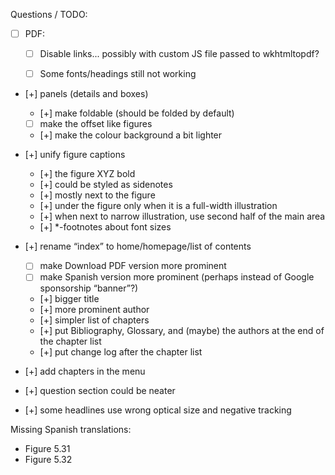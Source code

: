 Questions / TODO:

- [ ] PDF:
  - [ ] Disable links... possibly with custom JS file passed to wkhtmltopdf?
  - [ ] Some fonts/headings still not working


- [+] panels (details and boxes)
  - [+] make foldable (should be folded by default)
  - [ ] make the offset like figures
  - [+] make the colour background a bit lighter
- [+] unify figure captions
  - [+] the figure XYZ bold
  - [+] could be styled as sidenotes
  - [+] mostly next to the figure
  - [+] under the figure only when it is a full-width illustration
  - [+] when next to narrow illustration, use second half of the main area
  - [+] *-footnotes about font sizes

- [+] rename “index” to home/homepage/list of contents
  - [ ] make Download PDF version more prominent
  - [ ] make Spanish version more prominent (perhaps instead of Google sponsorship “banner”?)
  - [+] bigger title
  - [+] more prominent author
  - [+] simpler list of chapters
  - [+] put Bibliography, Glossary, and (maybe) the authors at the end of the chapter list
  - [+] put change log after the chapter list
- [+] add chapters in the menu
- [+] question section could be neater
- [+] some headlines use wrong optical size and negative tracking


Missing Spanish translations:

- Figure 5.31
- Figure 5.32